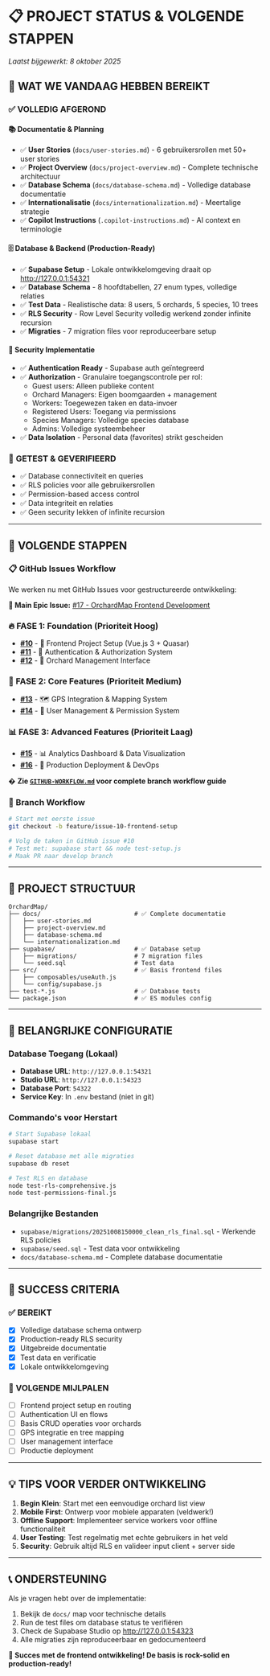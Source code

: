 # 📋 PROJECT STATUS & VOLGENDE STAPPEN

*Laatst bijgewerkt: 8 oktober 2025*

## 🎉 WAT WE VANDAAG HEBBEN BEREIKT

### ✅ **VOLLEDIG AFGEROND**

#### 📚 **Documentatie & Planning**
- ✅ **User Stories** (`docs/user-stories.md`) - 6 gebruikersrollen met 50+ user stories
- ✅ **Project Overview** (`docs/project-overview.md`) - Complete technische architectuur  
- ✅ **Database Schema** (`docs/database-schema.md`) - Volledige database documentatie
- ✅ **Internationalisatie** (`docs/internationalization.md`) - Meertalige strategie
- ✅ **Copilot Instructions** (`.copilot-instructions.md`) - AI context en terminologie

#### 🗄️ **Database & Backend (Production-Ready)**
- ✅ **Supabase Setup** - Lokale ontwikkelomgeving draait op http://127.0.0.1:54321
- ✅ **Database Schema** - 8 hoofdtabellen, 27 enum types, volledige relaties
- ✅ **Test Data** - Realistische data: 8 users, 5 orchards, 5 species, 10 trees
- ✅ **RLS Security** - Row Level Security volledig werkend zonder infinite recursion
- ✅ **Migraties** - 7 migration files voor reproduceerbare setup

#### 🔐 **Security Implementatie**
- ✅ **Authentication Ready** - Supabase auth geïntegreerd
- ✅ **Authorization** - Granulaire toegangscontrole per rol:
  - Guest users: Alleen publieke content
  - Orchard Managers: Eigen boomgaarden + management
  - Workers: Toegewezen taken en data-invoer
  - Registered Users: Toegang via permissions
  - Species Managers: Volledige species database
  - Admins: Volledige systeembeheer
- ✅ **Data Isolation** - Personal data (favorites) strikt gescheiden

### 🧪 **GETEST & GEVERIFIEERD**
- ✅ Database connectiviteit en queries
- ✅ RLS policies voor alle gebruikersrollen
- ✅ Permission-based access control
- ✅ Data integriteit en relaties
- ✅ Geen security lekken of infinite recursion

---

## 🚀 **VOLGENDE STAPPEN**

### 📋 **GitHub Issues Workflow**
We werken nu met GitHub Issues voor gestructureerde ontwikkeling:

**🎯 Main Epic Issue:** [#17 - OrchardMap Frontend Development](https://github.com/wvnh/OrchardMap/issues/17)

### **🔥 FASE 1: Foundation (Prioriteit Hoog)**
- **[#10](https://github.com/wvnh/OrchardMap/issues/10)** - 🎨 Frontend Project Setup (Vue.js 3 + Quasar)
- **[#11](https://github.com/wvnh/OrchardMap/issues/11)** - 🔐 Authentication & Authorization System  
- **[#12](https://github.com/wvnh/OrchardMap/issues/12)** - 🌳 Orchard Management Interface

### **🚀 FASE 2: Core Features (Prioriteit Medium)**
- **[#13](https://github.com/wvnh/OrchardMap/issues/13)** - 🗺️ GPS Integration & Mapping System
- **[#14](https://github.com/wvnh/OrchardMap/issues/14)** - 👥 User Management & Permission System

### **📊 FASE 3: Advanced Features (Prioriteit Laag)**
- **[#15](https://github.com/wvnh/OrchardMap/issues/15)** - 📊 Analytics Dashboard & Data Visualization
- **[#16](https://github.com/wvnh/OrchardMap/issues/16)** - 🚀 Production Deployment & DevOps

� **Zie [`GITHUB-WORKFLOW.md`](./GITHUB-WORKFLOW.md) voor complete branch workflow guide**

### **🌿 Branch Workflow**
```bash
# Start met eerste issue
git checkout -b feature/issue-10-frontend-setup

# Volg de taken in GitHub issue #10
# Test met: supabase start && node test-setup.js
# Maak PR naar develop branch
```

---

## 📁 **PROJECT STRUCTUUR**

```
OrchardMap/
├── docs/                          # ✅ Complete documentatie
│   ├── user-stories.md           
│   ├── project-overview.md        
│   ├── database-schema.md         
│   └── internationalization.md   
├── supabase/                      # ✅ Database setup
│   ├── migrations/                # 7 migration files
│   └── seed.sql                   # Test data
├── src/                           # ✅ Basis frontend files
│   ├── composables/useAuth.js     
│   └── config/supabase.js         
├── test-*.js                      # ✅ Database tests
└── package.json                   # ✅ ES modules config
```

---

## 🔑 **BELANGRIJKE CONFIGURATIE**

### **Database Toegang (Lokaal)**
- **Database URL**: `http://127.0.0.1:54321`
- **Studio URL**: `http://127.0.0.1:54323`
- **Database Port**: `54322`
- **Service Key**: In `.env` bestand (niet in git)

### **Commando's voor Herstart**
```bash
# Start Supabase lokaal
supabase start

# Reset database met alle migraties
supabase db reset

# Test RLS en database
node test-rls-comprehensive.js
node test-permissions-final.js
```

### **Belangrijke Bestanden**
- `supabase/migrations/20251008150000_clean_rls_final.sql` - Werkende RLS policies
- `supabase/seed.sql` - Test data voor ontwikkeling
- `docs/database-schema.md` - Complete database documentatie

---

## 🎯 **SUCCESS CRITERIA**

### **✅ BEREIKT**
- [x] Volledige database schema ontwerp
- [x] Production-ready RLS security
- [x] Uitgebreide documentatie
- [x] Test data en verificatie
- [x] Lokale ontwikkelomgeving

### **🔄 VOLGENDE MIJLPALEN**
- [ ] Frontend project setup en routing
- [ ] Authentication UI en flows
- [ ] Basis CRUD operaties voor orchards
- [ ] GPS integratie en tree mapping
- [ ] User management interface
- [ ] Productie deployment

---

## 💡 **TIPS VOOR VERDER ONTWIKKELING**

1. **Begin Klein**: Start met een eenvoudige orchard list view
2. **Mobile First**: Ontwerp voor mobiele apparaten (veldwerk!)
3. **Offline Support**: Implementeer service workers voor offline functionaliteit
4. **User Testing**: Test regelmatig met echte gebruikers in het veld
5. **Security**: Gebruik altijd RLS en valideer input client + server side

---

## 📞 **ONDERSTEUNING**

Als je vragen hebt over de implementatie:
1. Bekijk de `docs/` map voor technische details
2. Run de test files om database status te verifiëren
3. Check de Supabase Studio op http://127.0.0.1:54323
4. Alle migraties zijn reproduceerbaar en gedocumenteerd

**🎉 Succes met de frontend ontwikkeling! De basis is rock-solid en production-ready!**